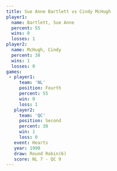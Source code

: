 ```yaml
---
title: Sue Anne Bartlett vs Cindy McHugh
player1:                  
  name: Bartlett, Sue Anne
  percent: 55             
  wins: 0                 
  losses: 1               
player2:                  
  name: McHugh, Cindy     
  percent: 38             
  wins: 1                 
  losses: 0               
games:
 - player1:          
     team: 'NL'      
     position: Fourth
     percent: 55     
     win: 0          
     loss: 1         
   player2:          
     team: 'QC'      
     position: Second
     percent: 38     
     win: 1          
     loss: 0         
   event: Hearts       
   year: 1990          
   draw: Round Robin(6)
   score: NL 7 - QC 9  
---
```

